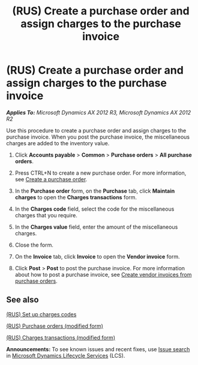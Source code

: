 ﻿---
title: (RUS) Create a purchase order and assign charges to the purchase invoice
TOCTitle: (RUS) Create a purchase order and assign charges to the purchase invoice
ms:assetid: 806e048c-a0f4-48d6-b8d9-8dd3ebb6fcef
ms:mtpsurl: https://technet.microsoft.com/en-us/library/JJ923550(v=AX.60)
ms:contentKeyID: 52075398
ms.date: 04/18/2014
mtps_version: v=AX.60
---

# (RUS) Create a purchase order and assign charges to the purchase invoice 


_**Applies To:** Microsoft Dynamics AX 2012 R3, Microsoft Dynamics AX 2012 R2_

Use this procedure to create a purchase order and assign charges to the purchase invoice. When you post the purchase invoice, the miscellaneous charges are added to the inventory value.

1.  Click **Accounts payable** \> **Common** \> **Purchase orders** \> **All purchase orders**.

2.  Press CTRL+N to create a new purchase order. For more information, see [Create a purchase order](create-a-purchase-order.md).

3.  In the **Purchase order** form, on the **Purchase** tab, click **Maintain charges** to open the **Charges transactions** form.

4.  In the **Charges code** field, select the code for the miscellaneous charges that you require.

5.  In the **Charges value** field, enter the amount of the miscellaneous charges.

6.  Close the form.

7.  On the **Invoice** tab, click **Invoice** to open the **Vendor invoice** form.

8.  Click **Post** \> **Post** to post the purchase invoice. For more information about how to post a purchase invoice, see [Create vendor invoices from purchase orders](create-vendor-invoices-from-purchase-orders.md).

## See also

[(RUS) Set up charges codes](rus-set-up-charges-codes.md)

[(RUS) Purchase orders (modified form)](https://technet.microsoft.com/en-us/library/jj733294\(v=ax.60\))

[(RUS) Charges transactions (modified form)](https://technet.microsoft.com/en-us/library/jj853224\(v=ax.60\))

  
**Announcements:** To see known issues and recent fixes, use [Issue search](http://go.microsoft.com/fwlink/?linkid=389258) in [Microsoft Dynamics Lifecycle Services](http://go.microsoft.com/fwlink/?linkid=306505) (LCS).

